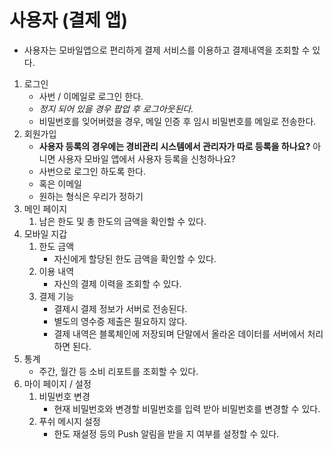# 사용자 (결제 앱)

- 사용자는 모바일앱으로 편리하게 결제 서비스를 이용하고 결제내역을 조회할 수 있다.

1. 로그인
    - 사번 / 이메일로 로그인 한다.
    - *정지 되어 있을 경우 팝업 후 로그아웃된다.*
    - 비밀번호를 잊어버렸을 경우, 메일 인증 후 임시 비밀번호를 메일로 전송한다.
2. 회원가입
    - **사용자 등록의 경우에는 경비관리 시스템에서 관리자가 따로 등록을 하나요?** 아니면 사용자 모바일 앱에서 사용자 등록을 신청하나요?
    - 사번으로 로그인 하도록 한다.
    - 혹은 이메일
    - 원하는 형식은 우리가 정하기
3. 메인 페이지
    1. 남은 한도 및 총 한도의 금액을 확인할 수 있다.
4. 모바일 지갑
    1. 한도 금액
        - 자신에게 할당된 한도 금액을 확인할 수 있다.
    2. 이용 내역
        - 자신의 결제 이력을 조회할 수 있다.
    3. 결제 기능
        - 결제시 결제 정보가 서버로 전송된다.
        - 별도의 영수증 제출은 필요하지 않다.
        - 결제 내역은 블록체인에 저장되며 단말에서 올라온 데이터를 서버에서 처리하면 된다.
5. 통계
    - 주간, 월간 등 소비 리포트를 조회할 수 있다.
6. 마이 페이지 / 설정
    1. 비밀번호 변경
        - 현재 비밀번호와 변경할 비밀번호를 입력 받아 비밀번호를 변경할 수 있다.
    2. 푸쉬 메시지 설정
        - 한도 재설정 등의 Push 알림을 받을 지 여부를 설정할 수 있다.